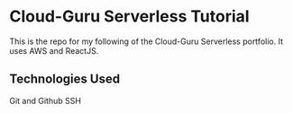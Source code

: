 # Cloud-Guru Serverless Tutorial

This is the repo for my following of the Cloud-Guru Serverless portfolio. It uses AWS and ReactJS.

## Technologies Used

Git and Github
SSH
